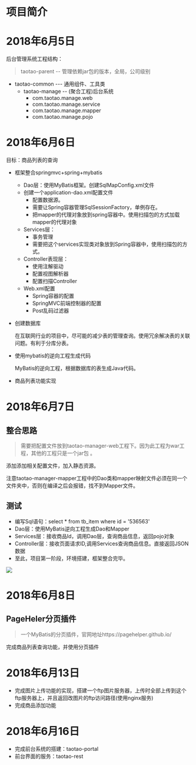 # 项目简介



# 2018年6月5日

后台管理系统工程结构：
> taotao-parent -- 管理依赖jar包的版本，全局，公司级别

- taotao-common  --- 通用组件、工具类
	- taotao-manage  -- (聚合工程)后台系统
		- com.taotao.manage.web
		- com.taotao.manage.service
		- com.taotao.manage.mapper
		- com.taotao.manage.pojo


# 2018年6月6日 

目标：商品列表的查询

- 框架整合springmvc+spring+mybatis

  - Dao层：使用MyBatis框架。创建SqlMapConfig.xml文件
  - 创建一个application-dao.xml配置文件
    - 配置数据源。
    - 需要让Spring容器管理SqlSessionFactory，单例存在。
    - 把mapper的代理对象放到spring容器中。使用扫描包的方式加载mapper的代理对象
  - Services层：
    - 事务管理
    - 需要把这个services实现类对象放到Spring容器中，使用扫描包的方式。
  - Controller表现层：
    - 使用注解驱动
    - 配置视图解析器
    - 配置扫描Controller
  - Web.xml配置
    - Spring容器的配置
    - SpringMVC前端控制器的配置
    - Post乱码过滤器

- 创建数据库

  在互联网行业的项目中，尽可能的减少表的管理查询。使用冗余解决表的关联问题。有利于分库分表。

- 使用mybatis的逆向工程生成代码

  MyBatis的逆向工程，根据数据库的表生成Java代码。

- 商品列表功能实现

# 2018年6月7日

## 整合思路

>  需要把配置文件放到taotao-manager-web工程下。因为此工程为war工程，其他的工程只是一个jar包 。

添加添加相关配置文件，加入静态资源。

注意taotao-manager-mapper工程中的Dao类和mapper映射文件必须在同一个文件夹中，否则在编译之后会报错，找不到Mapper文件。

## 测试

- 编写Sql语句：select * from tb_item where id = '536563'
- Dao层：使用MyBatis逆向工程生成Dao和Mapper
- Services层：接收商品Id，调用Dao层，查询商品信息，返回pojo对象
- Controller层：接收页面请求ID,调用Services查询商品信息。直接返回JSON数据
- 至此，项目第一阶段，环境搭建，框架整合完毕。

![](https://i.imgur.com/Pmd0R9e.png)

# 2018年6月8日

## PageHeler分页插件

> 一个MyBatis的分页插件，官网地址https://pagehelper.github.io/

完成商品列表查询功能，并使用分页插件



# 2018年6月13日

- 完成图片上传功能的实现，搭建一个ftp图片服务器，上传时全部上传到这个ftp服务器上，并且返回改图片的ftp访问路径(使用nginx服务)
- 完成商品添加功能

# 2018年6月16日
- 完成前台系统的搭建：taotao-portal
- 前台界面的服务：taotao-rest

